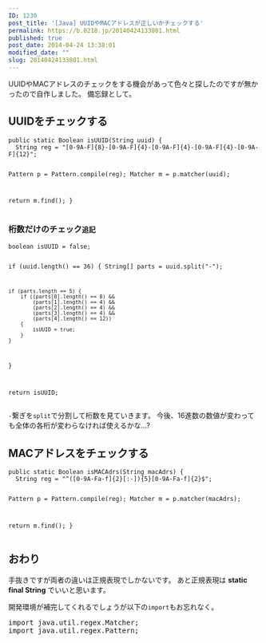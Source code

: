```yaml
---
ID: 1230
post_title: '[Java] UUIDやMACアドレスが正しいかチェックする'
permalink: https://b.0218.jp/20140424133801.html
published: true
post_date: 2014-04-24 13:38:01
modified_date: ""
slug: 20140424133801.html
---
```

UUIDやMACアドレスのチェックをする機会があって色々と探したのですが無かったので自作しました。
備忘録として。
<!--more-->
<h2>UUIDをチェックする</h2>
<pre class="linenums language-java"><code>public static Boolean isUUID(String uuid) {
  String reg = "[0-9A-F]{8}-[0-9A-F]{4}-[0-9A-F]{4}-[0-9A-F]{4}-[0-9A-F]{12}";
  
  Pattern p = Pattern.compile(reg);
  Matcher m = p.matcher(uuid);
  
  return m.find();
}</code></pre>

<h3>桁数だけのチェック<small>追記</small></h3>
<pre class="linenums language-java"><code>boolean isUUID = false;

if (uuid.length() == 36) {
    String[] parts = uuid.split("-");
    
    if (parts.length == 5) {
        if ((parts[0].length() == 8) &&
            (parts[1].length() == 4) &&
            (parts[2].length() == 4) &&
            (parts[3].length() == 4) &&
            (parts[4].length() == 12))
        {
            isUUID = true;
        }
    }
}

return isUUID;
</code></pre>
<code>-</code>繋ぎを<code>split</code>で分割して桁数を見ていきます。
今後、16進数の数値が変わっても全体の各桁が変わらなければ使えるかな…?

<h2>MACアドレスをチェックする</h2>
<pre class="linenums language-java"><code>public static Boolean isMACAdrs(String macAdrs) {
  String reg = "^([0-9A-Fa-f]{2}[:-]){5}[0-9A-Fa-f]{2}$";
  
  Pattern p = Pattern.compile(reg);
  Matcher m = p.matcher(macAdrs);
  
  return m.find();
}</code></pre>

<h2>おわり</h2>
手抜きですが両者の違いは正規表現でしかないです。
あと正規表現は <b>static final String</b> でいいと思います。

開発環境が補完してくれるでしょうが以下の<code>import</code>もお忘れなく。
<pre>
import java.util.regex.Matcher;
import java.util.regex.Pattern;
</pre>